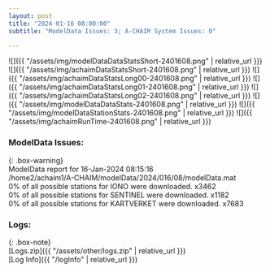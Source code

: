 ```yaml
---
layout: post
title: "2024-01-16 08:00:00"
subtitle: "ModelData Issues: 3; A-CHAIM System Issues: 0"

---
```


![]({{ "/assets/img/modelDataDataStatsShort-2401608.png" | relative_url }})
![]({{ "/assets/img/achaimDataStatsShort-2401608.png" | relative_url }})
![]({{ "/assets/img/achaimDataStatsLong00-2401608.png" | relative_url }})
![]({{ "/assets/img/achaimDataStatsLong01-2401608.png" | relative_url }})
![]({{ "/assets/img/achaimDataStatsLong02-2401608.png" | relative_url }})
![]({{ "/assets/img/modelDataDataStats-2401608.png" | relative_url }})
![]({{ "/assets/img/modelDataStationStats-2401608.png" | relative_url }})
![]({{ "/assets/img/achaimRunTime-2401608.png" | relative_url }})


### ModelData Issues:  
  
{: .box-warning}  
 ModelData report for 16-Jan-2024 08:15:16   
 /home2/achaim1/A-CHAIM/modelData/2024/016/08/modelData.mat   
 0% of all possible stations for IONO were downloaded. x3462   
 0% of all possible stations for SENTINEL were downloaded. x1182   
 0% of all possible stations for KARTVERKET were downloaded. x7683   
  


### Logs:  
  
{: .box-note}  
[Logs.zip]({{ "/assets/other/logs.zip" | relative_url }})  
[Log Info]({{ "/logInfo" | relative_url }})  
